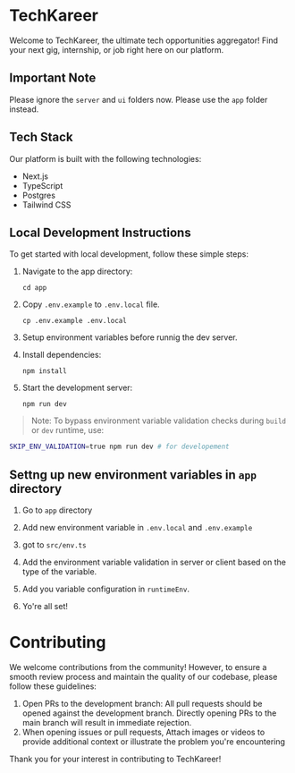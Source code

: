 
# TechKareer

Welcome to TechKareer, the ultimate tech opportunities aggregator! Find your next gig, internship, or job right here on our platform.

## Important Note
Please ignore the `server` and `ui` folders now. Please use the `app` folder instead.

## Tech Stack
Our platform is built with the following technologies:

- Next.js
- TypeScript
- Postgres
- Tailwind CSS

## Local Development Instructions

To get started with local development, follow these simple steps:

1. Navigate to the app directory:

    ```
    cd app
    ```
2. Copy `.env.example` to  `.env.local` file.

    ```
    cp .env.example .env.local
    ```
3. Setup environment variables before runnig the dev server.

4. Install dependencies:
    ```
    npm install
    ```
5. Start the development server:
    ```
    npm run dev
    ```

> Note: To bypass environment variable validation checks during `build` or `dev` runtime, use:
```bash
SKIP_ENV_VALIDATION=true npm run dev # for developement
```

## Settng up new environment variables in `app` directory
1. Go to `app` directory

2. Add new environment variable in `.env.local` and `.env.example`
3. got to  `src/env.ts`
4. Add the environment variable validation in server or client based on the type of the variable.
5. Add you variable configuration in `runtimeEnv`.
6. Yo're all set!

# Contributing
We welcome contributions from the community! However, to ensure a smooth review process and maintain the quality of our codebase, please follow these guidelines:

1. Open PRs to the development branch: All pull requests should be opened against the development branch. Directly opening PRs to the main branch will result in immediate rejection.
2. When opening issues or pull requests, Attach images or videos to provide additional context or illustrate the problem you're encountering


Thank you for your interest in contributing to TechKareer!
